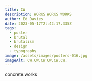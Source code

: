 ```yaml
---
title: CW
description: WORKS WORKS WORKS
author: Ed Davies
date: 2023-05-17T21:42:17.335Z
tags:
  - poster
  - brutal
  - brutalism
  - design
  - typography
image: /assets/images/posters-016.jpg
imageAlt: CW.CW.CW.CW.CW.CW.
---
```

c﻿oncrete.works